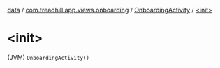 [data](../../index.md) / [com.treadhill.app.views.onboarding](../index.md) / [OnboardingActivity](index.md) / [&lt;init&gt;](./-init-.md)

# &lt;init&gt;

(JVM) `OnboardingActivity()`